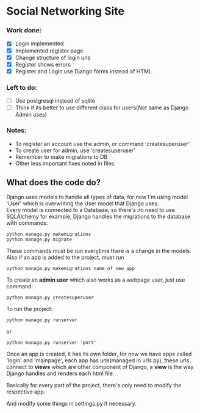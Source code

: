 # Social Networking Site

### Work done:

- [x] Login implemented
- [x] Implemented register page
- [x] Change structure of login urls
- [x] Register shows errors
- [x] Register and Login use Django forms instead of HTML

### Left to do:

- [ ] Use postgresql instead of sqlite
- [ ] Think if its better to use different class for users(Not same as Django Admin uses)
 
### Notes:

- To register an account use the admin, or command 'createsuperuser'
- To create user for admin, use 'createsuperuser'
- Remember to make migrations to DB
- Other less important fixes noted in files.

## What does the code do?
Django uses models to handle all types of data, for now I'm using model 'User' which is overwriting the User model that Django uses.<br>
Every model is connected to a Database, so there's no need to use SQLAlchemy for example, Django handles the migrations to the database with commands:
```
python manage.py makemigrations
python manage.py migrate
```
These commands must be run everytime there is a change in the models.
Also if an app is added to the project, must run
```
python manage.py makemigrations name_of_new_app
```

To create an __admin user__ which also works as a webpage user, just use command:
```
python manage.py createsuperuser
```

To run the project:
```
python manage.py runserver 
```
or
```
python manage.py runserver 'port'
```

Once an app is created, it has its own folder, for now we have apps called 'login' and 'mainpage', each app has urls(managed in urls.py), these urls connect to __views__ which are other component of Django, a __view__ is the way Django handles and renders each html file.

Basically for every part of the project, there's only need to modify the respective app.

And modify some things in settings.py if necessary.